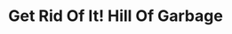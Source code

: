 ---
pid: pt247
title: Get Rid Of It! Hill Of Garbage
location_transcription: B Franklin Parkway
coordinates: "[-75.172371709892, 39.959280132239]"
zipcode: '19053'
gen_neighborhood: 
neighborhood: 
outside_phl: 'Feasterville-Trevose PA '
age: 
age_range: 
instagram: 
image_file_name: pt_247.jpg
proposal_transcription: |-
  Hill of garbage to safe our planet.
  Thinking of making us see our garbage so we stop wasting
topic: Environment,Sanitation,Sustainability
topic_summary: 0, 0, 0
type: Sculpture Statue
keywords_other: garbage, trash, waste, sustainability
credit: 
image_labels: 
twitter: 
facebook: 
permalink: "/monuments/pt247/"
layout: item-page
---